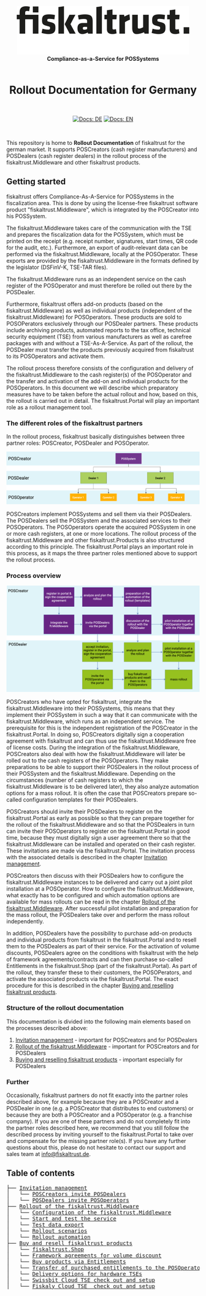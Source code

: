 <div align="center" className="hide-in-docs">
<img alt="fiskaltrust" src="../images/fiskaltrust-icon.png" width="450" />
<br/>
<strong>Compliance-as-a-Service for POSSystems</strong>
<br/>
<br/>
<h1>Rollout Documentation for Germany</h1>
<br/>
</div>
<p align="center" className="hide-in-docs">
<a href="../de/README.md"><img alt="Docs: DE" src="https://img.shields.io/badge/docs-DE-blue" /></a>
<a href="README.md"><img alt="Docs: EN" src="https://img.shields.io/badge/docs-EN-blue" /></a>
</p>
<br/>

This repository is home to **Rollout Documentation** of fiskaltrust for the german market. It supports POSCreators (cash register manufacturers) and POSDealers (cash register dealers) in the rollout process of the fiskaltrust.Middleware and other fiskaltrust products. 

## Getting started

fiskaltrust offers Compliance-As-A-Service for POSSystems in the fiscalization area. This is done by using the license-free fiskaltrust software product "fiskaltrust.Middleware", which is integrated by the POSCreator into his POSSystem. 

The fiskaltrust.Middleware takes care of the communication with the TSE and prepares the fiscalization data for the POSSystem, which must be printed on the receipt (e.g. receipt number, signatures, start times, QR code for the audit, etc.). Furthermore, an export of audit-relevant data can be performed via the fiskaltrust.Middleware, locally at the POSOperator. These exports are provided by the fiskaltrust.Middleware in the formats defined by the legislator (DSFinV-K, TSE-TAR files). 

The fiskaltrust.Middleware runs as an independent service on the cash register of the POSOperator and must therefore be rolled out there by the POSDealer.

Furthermore, fiskaltrust offers add-on products (based on the fiskaltrust.Middleware) as well as individual products (independent of the fiskaltrust.Middleware) for POSOperators. These products are sold to POSOPerators exclusively through our POSDealer partners. These products include archiving products, automated reports to the tax office, technical security equipment (TSE) from various manufacturers as well as carefree packages with and without a TSE-As-A-Service. As part of the rollout, the POSDealer must transfer the products previously acquired from fiskaltrust to its POSOperators and activate them. 

The rollout process therefore consists of the configuration and delivery of the fiskaltrust.Middleware to the cash register(s) of the POSOperator and the transfer and activation of the add-on and individual products for the POSOperators. In this document we will describe which preparatory measures have to be taken before the actual rollout and how, based on this, the rollout is carried out in detail. The fiskaltrust.Portal will play an important role as a rollout management tool.

### The different roles of the fiskaltrust partners

In the rollout process, fiskaltrust basically distinguishes between three partner roles: POSCreator, POSDealer and POSOperator. 



![partner roles](images/partner-roles.png "partner roles")



POSCreators implement POSSystems and sell them via their POSDealers. The POSDealers sell the POSSystem and the associated services to their POSOperators. The POSOperators operate the acquired POSSystem in one or more cash registers, at one or more locations. The rollout process of the fiskaltrust.Middleware and other fiskaltrust.Products is also structured according to this principle. The fiskaltrust.Portal plays an important role in this process, as it maps the three partner roles mentioned above to support the rollout process.

### Process overview

![process overview](images/process-1.png "process overview")

POSCreators who have opted for fiskaltrust, integrate the fiskaltrust.Middleware into their POSSystems, this means that they implement their POSSystem in such a way that it can communicate with the fiskaltrust.Middleware, which runs as an independent service. The prerequisite for this is the independent registration of the POSCreator in the fiskaltrust.Portal. In doing so, POSCreators digitally sign a cooperation agreement with fiskaltrust and can thus use the fiskaltrust.Middleware free of license costs. During the integration of the fiskaltrust.Middleware, POSCreators also deal with how the fiskaltrust.Middleware will later be rolled out to the cash registers of the POSOperators. They make preparations to be able to support their POSDealers in the rollout process of their POSSystem and the fiskaltrust.Middleware. Depending on the circumstances (number of cash registers to which the fiskaltrust.Middleware is to be delivered later), they also analyze automation options for a mass rollout. It is often the case that POSCreators prepare so-called configuration templates for their POSDealers.

POSCreators should invite their POSDealers to register on the fiskaltrust.Portal as early as possible so that they can prepare together for the rollout of the fiskaltrust.Middleware and so that the POSDealers in turn can invite their POSOperators to register on the fiskaltrust.Portal in good time, because they must digitally sign a user agreement there so that the fiskaltrust.Middleware can be installed and operated on their cash register. These invitations are made via the fiskaltrust.Portal. The invitation process with the associated details is described in the chapter [Invitation management](./invitation-management/README.md).

POSCreators then discuss with their POSDealers how to configure the fiskaltrust.Middleware instances to be delivered and carry out a joint pilot installation at a POSOperator. How to configure the fiskaltrust.Middleware, what exactly has to be configured and which automation options are available for mass rollouts can be read in the chapter [Rollout of the fiskaltrust.Middleware](./middleware/README.md). After successful pilot installation and preparation for the mass rollout, the POSDealers take over and perform the mass rollout independently.

In addition, POSDealers have the possibility to purchase add-on products and individual products from fiskaltrust in the fiskaltrust.Portal and to resell them to the POSDealers as part of their service. For the activation of volume discounts, POSDealers agree on the conditions with fiskaltrust with the help of framework agreements/contracts and can then purchase so-called Entitlements in the fiskaltrust.Shop (part of the fiskaltrust.Portal). As part of the rollout, they transfer these to their customers, the POSOPerators, and activate the associated products via the fiskaltrust.Portal. The exact procedure for this is described in the chapter [Buying and reselling fiskaltrust products](./shop/README.md).

### Structure of the rollout documentation

This documentation is divided into the following main elements based on the processes described above:

1. [Invitation management](./invitation-management/README.md) - important for POSCreators and for POSDealers
2. [Rollout of the fiskaltrust.Middleware](./middleware/README.md) - important for POSCreators and for POSDealers
3. [Buying and reselling fiskaltrust products](./shop/README.md) - important especially for POSDealers

### Further

Occasionally, fiskaltrust partners do not fit exactly into the partner roles described above, for example because they are a POSCreator and a POSDealer in one (e.g. a POSCreator that distributes to end customers) or because they are both a POSCreator and a POSOperator (e.g. a franchise company). If you are one of these partners and do not completely fit into the partner roles described here, we recommend that you still follow the described process by inviting yourself to the fiskaltrust.Portal to take over and compensate for the missing partner role(s). If you have any further questions about this, please do not hesitate to contact our support and sales team at info@fiskaltrust.de.

<div className="hide-in-docs">

## Table of contents

<pre>
├── <a href="./invitation-management/README.md" title="Invitation management">Invitation management</a>
│   └── <a href="./invitation-managemen/README.md#poscreators-invite-posdealers" title="POSCreators invite POSDealers">POSCreators invite POSDealers</a>
│   └── <a href="./invitation-managemen/README.md#posdealers-invite-posoperators" title="POSDealers invite POSOperators">POSDealers invite POSOperators</a>
├── <a href="./middleware/README.md" title="Middleware">Rollout of the fiskaltrust.Middleware</a>
│   └── <a href="./middleware/README.md#configuration-of-the-fiskaltrustmiddleware" title="Configuration of the fiskaltrust.Middleware">Configuration of the fiskaltrust.Middleware</a>
│   └── <a href="./middleware/README.md#start-and-test-the-service" title="Start and test the service">Start and test the service</a>
│   └── <a href="./middleware/README.md#test-data-export" title="Test data export">Test data export</a>
│   └── <a href="./middleware/README.md#rollout-scenarios" title="Rollout scenarios">Rollout scenarios</a>
│   └── <a href="./middleware/README.md#rollout-automation" title="Rollout automationt">Rollout automation</a>
├── <a href="./shop/README.md" title="Buy and resell fiskaltrust products">Buy and resell fiskaltrust products</a>
│   └── <a href="./shop/README.md#fiskaltrustshop" title="fiskaltrust.Shop">fiskaltrust.Shop</a>
│   └── <a href="./shop/README.md#framework-agreements-for-volume-discount" title="Framework agreements for volume discount">Framework agreements for volume discount</a>
│   └── <a href="./shop/README.md#buy-products-via-entitlements" title="Buy products via Entitlements">Buy products via Entitlements</a>
│   └── <a href="./shop/README.md#transfer-of-purchased-entitlements-to-the-posoperator" title="Transfer of purchased entitlements to the POSOperators">Transfer of purchased entitlements to the POSOperators</a>
│   └── <a href="./shop/README.md#delivery-options-for-hardware-tses" title="Delivery options for hardware TSEs">Delivery options for hardware TSEs</a>
│   └── <a href="./shop/README.md#swissbit-cloud-tse-check-out-and-setup" title="Swissbit Cloud TSE check out and setup">Swissbit Cloud TSE check out and setup</a>
│   └── <a href="./shop/README.md#fiskaly-cloud-tse-check-out-and-setup" title="Fiskaly Cloud TSE  check out and setup">Fiskaly Cloud TSE  check out and setup</a>
</pre>
</div>
